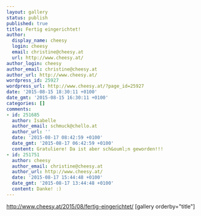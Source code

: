```yaml
---
layout: gallery
status: publish
published: true
title: Fertig eingerichtet!
author:
  display_name: cheesy
  login: cheesy
  email: christine@cheesy.at
  url: http://www.cheesy.at/
author_login: cheesy
author_email: christine@cheesy.at
author_url: http://www.cheesy.at/
wordpress_id: 25927
wordpress_url: http://www.cheesy.at/?page_id=25927
date: '2015-08-15 18:30:11 +0100'
date_gmt: '2015-08-15 16:30:11 +0100'
categories: []
comments:
- id: 251685
  author: Isabelle
  author_email: schmuck@chello.at
  author_url: ''
  date: '2015-08-17 08:42:59 +0100'
  date_gmt: '2015-08-17 06:42:59 +0100'
  content: Gratuliere! Da ist aber sch&ouml;n geworden!!!
- id: 251751
  author: cheesy
  author_email: christine@cheesy.at
  author_url: http://www.cheesy.at/
  date: '2015-08-17 15:44:48 +0100'
  date_gmt: '2015-08-17 13:44:48 +0100'
  content: Danke! :)
---
```

http://www.cheesy.at/2015/08/fertig-eingerichtet/
[gallery orderby="title"]

